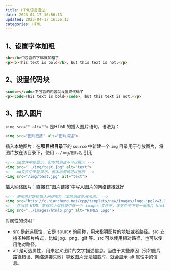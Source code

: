 ```yaml
---
title: HTML语言语法
date: 2023-04-17 16:56:13
updated: 2023-04-17 16:56:13
categories: HTML
---
```


## 1、设置字体加粗

```html
<b></b>中包含的字体就加粗了
<p><b>This text is bold</b>, but this text is not.</p>
```

## 2、设置代码块

```html
<code></code>中包含的内容就设置成代码了
<p><code>This text is bold</code>, but this text is not.</p>
```

## 3、插入图片

`<img src="" alt="">` 是HTML的插入图片语句，语法为：

```html
<img src="图片链接" alt="图片描述">
```

插入本地图片：在**项目根目录**下的 `source` 中新建一个 `img` 目录用于存放图片，将图片放在该目录下，使用 `../img/图片名` 引用

```html
<!-- md文件中能显示，但本地测试不可以展示 -->
<img src="../img/test.jpg" alt="text">
<!-- md文件中不能显示，但本地测试可以展示 -->
<img src="/img/test.jpg" alt="text">
```

插入网络图片：直接在“图片链接“中写入图片的网络链接就好

```html
<!-- 使用绝对路径插入网络图片（本地测试能展示出） -->
<img src="http://c.biancheng.net/cpp/templets/new/images/logo.jpg?v=3.994" alt="C语言中文网Logo"> <br>
<!-- 在当前 HTML 文档的上层目录中有一个 images 文件夹，该文件夹下有一张图片 html5.png -->
<img src="../images/html5.png" alt="HTML5 Logo">
```

对属性的说明：

- src 是必选属性，它是 source 的简称，用来指明图片的地址或者路径。src 支持多种图片格式，比如 jpg、png、gif 等。src 可以使用相对路径，也可以使用绝对路径。
- alt 是可选属性，用来定义图片的文字描述信息。当由于某些原因（例如图片路径错误、网络连接失败）导致图片无法加载时，就会显示 alt 属性中的信息。

